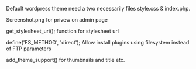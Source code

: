Default wordpress theme need a two necessarily files style.css & index.php.

Screenshot.png  for privew on admin page 

get_stylesheet_uri(); function for stylesheet url

define('FS_METHOD', 'direct');  Allow install plugins using filesystem instead of FTP parameters

add_theme_support() for thumbnails and title etc.